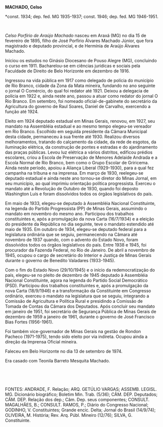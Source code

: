 **MACHADO, Celso**

\*const. 1934; dep. fed. MG 1935-1937; const. 1946; dep. fed. MG
1946-1951.

 

*Celso Porfírio de Araújo Machado* nasceu em Araxá (MG) no dia 15 de
fevereiro de 1895, filho de José Porfírio Álvares Machado Júnior, que
fora magistrado e deputado provincial, e de Hermínia de Araújo Álvares
Machado.

Iniciou os estudos no Ginásio Diocesano de Pouso Alegre (MG), concluindo
o curso em 1911. Bacharelou-se em ciências jurídicas e sociais pela
Faculdade de Direito de Belo Horizonte em dezembro de 1916.

Ingressou na vida pública em 1917 como delegado de polícia do município
de Rio Branco, cidade da Zona da Mata mineira, fundando no ano seguinte
o jornal O Comércio, do qual foi redator até 1921. Deixou a delegacia de
polícia em 1922 e, ainda neste ano, passou a atuar como redator do
jornal O Rio Branco. Em setembro, foi nomeado oficial-de-gabinete do
secretário da Agricultura do governo de Raul Soares, Daniel de Carvalho,
exercendo a função até 1924.

Eleito em 1924 deputado estadual em Minas Gerais, renovou, em 1927, seu
mandato na Assembléia estadual e ao mesmo tempo elegeu-se vereador em
Rio Branco. Escolhido em seguida presidente da Câmara Municipal desta
cidade, permaneceu à sua frente até 1930. Realizou diversos
melhoramentos, tratando do calçamento da cidade, da rede de esgotos, da
iluminação elétrica, da construção de pontes e estradas e do
ajardinamento das praças públicas. Levou luz elétrica a vários
distritos, edificou prédios escolares, criou a Escola de Preservação de
Menores Adelaide Andrada e a Escola Normal de Rio Branco, bem como o
Grupo Escolar de Griricema. Ainda neste período, apoiou a Aliança
Liberal (1929-1930), para a qual fez campanha na tribuna e na imprensa.
Em março de 1930, reelegeu-se deputado estadual e ainda neste ano
tornou-se diretor do Minas Jornal, em seu município, ao qual imprimiu
orientação política progressista. Exerceu o mandato até a Revolução de
Outubro de 1930, quando foi deposto Washington Luís e foram dissolvidos
todos os órgãos legislativos do país.

Em maio de 1933, elegeu-se deputado à Assembléia Nacional Constituinte,
na legenda do Partido Progressista (PP) de Minas Gerais, assumindo o
mandato em novembro do mesmo ano. Participou dos trabalhos constituintes
e, após a promulgação da nova Carta (16/7/1934) e a eleição do
presidente da República no dia seguinte, teve o mandato estendido até
maio de 1935. Em outubro de 1934, elegeu-se deputado federal para a
legislatura ordinária que se seguiu, permanecendo na Câmara até novembro
de 1937 quando, com o advento do Estado Novo, foram dissolvidos todos os
órgãos legislativos do país. Entre 1938 e 1945, foi procurador da
Fazenda Federal, no Rio de Janeiro. De abril a novembro de 1945, ocupou
o cargo de secretário do Interior e Justiça de Minas Gerais durante o
governo de Benedito Valadares (1933-1945).

Com o fim do Estado Novo (29/10/1945) e o início da redemocratização do
país, elegeu-se no pleito de dezembro de 1945 deputado à Assembléia
Nacional Constituinte, agora na legenda do Partido Social Democrático
(PSD). Participou dos trabalhos constituintes e, após a promulgação da
nova Carta (18/9/1946) e a transformação da Constituinte em Congresso
ordinário, exerceu o mandato na legislatura que se seguiu, integrando a
Comissão de Agricultura e Política Rural e presidindo a Comissão de
Tomada de Contas da Câmara dos Deputados. Após concluir seu mandato em
janeiro de 1951, foi secretário de Segurança Pública de Minas Gerais de
dezembro de 1959 a janeiro de 1961, durante o governo de José Francisco
Bias Fortes (1956-1961).

Foi também vice-governador de Minas Gerais na gestão de Rondon Pacheco
(1971-1975), tendo sido eleito por via indireta. Ocupou ainda a direção
da Imprensa Oficial mineira.

Faleceu em Belo Horizonte no dia 13 de setembro de 1974.

Era casado com Teonila Barreto Mesquita Machado.

 

 

FONTES: ANDRADE, F. Relação; ARQ. GETÚLIO VARGAS; ASSEMB. LEGISL. MG.
Dicionário biográfico; Boletim Min. Trab. (5/36); CÂM. DEP. Deputados;
CÂM. DEP. Relação dos dep.; Câm. Dep. seus componentes; CONSULT.
MAGALHÃES, B.; CONSULT. RAMOS, P.; Diário do Congresso Nacional;
GODINHO, V. Constituintes; Grande encic. Delta; Jornal do Brasil
(14/9/74); OLIVEIRA, M. História; Rev. Arq. Públ. Mineiro (12/76);
SILVA, G. Constituinte.

 
